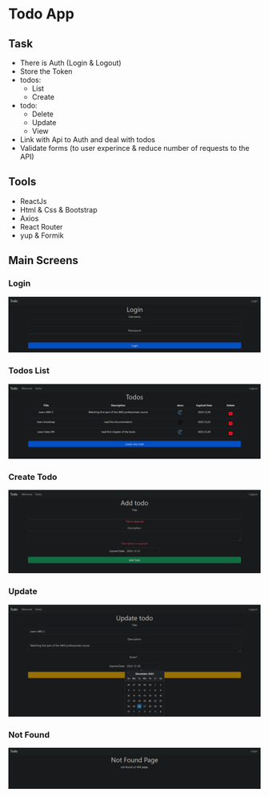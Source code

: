 # Todo App

## Task
  - There is Auth (Login & Logout)
  - Store the Token
  - todos:
    - List
    - Create
  - todo:
    - Delete
    - Update
    - View
  - Link with Api to Auth and deal with todos
  - Validate forms (to user experince & reduce number of requests to the API)


## Tools
  - ReactJs
  - Html & Css & Bootstrap
  - Axios
  - React Router
  - yup & Formik


## Main Screens

### Login 
![Login](./images/login.jpg)

### Todos List 
![todos](./images/todos.jpg)

### Create Todo 
![create](./images/create.jpg)


### Update 
![update](./images/update.jpg)

### Not Found
![not found](./images/not_found.jpg)